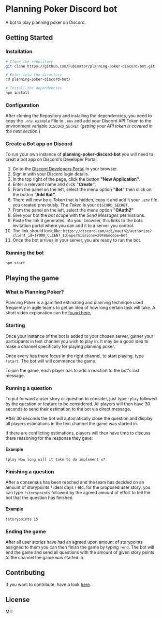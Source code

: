 # Planning Poker Discord bot

A bot to play planning poker on Discord.

## Getting Started

### Installation

```bash
# Clone the repository
git clone https://github.com/Fubinator/planning-poker-discord-bot.git

# Enter into the directory
cd planning-poker-discord-bot/

# Install the dependencies
npm install
```

### Configuration

After cloning the Repository and installing the dependencies, you need to copy the `.env.example` File to `.env` and add your Discord API Token to the environment variable `DISCORD_SECRET` (_getting your API token is covered in the next section._)

### Create a Bot app on Discord

To run your own instance of **planning-poker-discord-bot** you will need to creat a bot app on Discord's Developer Portal.

1. Go to the [Discord Developers Portal](https://discord.com/developers/applications) in your browser.
2. Sign in with your Discord login details.
3. In the top right of the page, click the button **"New Application"**.
4. Enter a relevant name and click **"Create"**.
5. From the panel on the left, select the menu option **"Bot"** then click on the button **"Add Bot"**.
6. There will now be a _Token_ that is hidden, copy it and add it your `.env` file you created previously. The _Token_ is your `DISCORD_SECRET`.
7. From the panel on the left, select the menu option **"OAuth2"**
8. Give your bot the _bot_ scope with the _Send Messages_ permissions.
9. Paste the link it generates into your browser, this links to the bots invitation portal where you can add it to a server you control.
10. The link should look like: `https://discord.com/api/oauth2/authorize?client_id={YOUR_CLIENT_ID}&permissions=2048&scope=bot`
11. Once the bot arrives in your server, you are ready to run the bot.

### Running the bot

```bash
npm start
```

## Playing the game

### What is Planning Poker?

Planning Poker is a gamified estimating and planning technique used frequently in agile teams to get an idea of how long certain task will take. A short video explanation can be [found here.](https://www.youtube.com/watch?v=TxSzo3lwwWQ)

### Starting

Once your instance of the bot is added to your chosen server, gather your participants in text channel you wish to play in. It may be a good idea to make a channel specifically for playing planning poker.

Once every has there focus in the right channel, to start playing, type `!start`. The bot will will commence the game.

To join the game, each player has to add a reaction to the bot's last message.

### Running a question

To put forward a user story or question to consider, just type `!play` followed by the question or feature to be considered. All players will then have 30 seconds to send their estimation to the bot via direct message.

After 30 seconds the bot will automatically close the question and display all players estimations in the text channel the game was started in.

If there are conflicting estimations, players will then have time to discuss there reasoning for the response they gave.

#### Example

`!play How long will it take to do implement x?`

### Finishing a question

After a consensus has been reached and the team has decided on an amount of storypoints / ideal days / etc. for the proposed user story, you can type `!storypoints` followed by the agreed amount of effort to tell the bot that the question has finished.

#### Example

`!storypoints 15`

### Ending the game

After all user stories have had an agreed upon amount of storypoints assigned to them you can then finish the game by typing `!end`. The bot will end the game and send all questions with the amount of given story points to the channel the game was started in.

## Contributing

If you want to contribute, have a look [here](CONTRIBUTING.md).

## License

MIT

